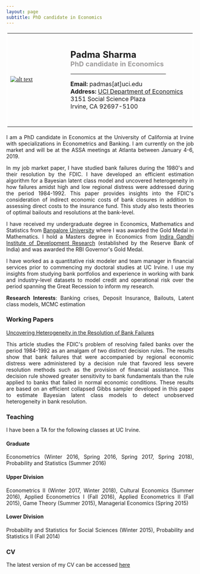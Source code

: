 ```yaml
--- 
layout: page
subtitle: PhD candidate in Economics
---
```

<style>
body {
text-align: justify}
</style>
<table bordercolor="#ffffff">
<tbody>
<tr>
<td style="width:200px;height:250px">
<font color="#0b5394" face="georgia, serif"><a href="IMGLINKTARGET"><img alt="alt text" height="HEIGHTpx" src="http://padmasharma.github.io/img/profilePhoto.jpg" width="WIDTHpx"></a>&nbsp;</font></td>
<td align="left" style="width:400px;height:200px">
   <p><font size="5"><b>Padma Sharma</b></font><br>
      <font color="#9b9999" size="4"><b>PhD candidate in Economics</b></font><br>
   <hr width = "80%" margin-left:0 align="left" border="1px" color = "918f8f"></p>
<p><font size="3"><b>Email:</b> padmas[at]uci.edu</font><br>
<font size="3"><b>Address:</b> 
<a href="https://www.economics.uci.edu/grad/index.php/" target="_blank">UCI Department of Economics</a><br>
3151 Social Science Plaza<br>
Irvine, CA 92697-5100</font></p>
</td>
</tr>
</tbody>
</table>

I am a PhD candidate in Economics at the University of California at Irvine with specializations in Econometrics and Banking. I am currently on the job market and will be at the ASSA meetings at Atlanta between January 4-6, 2019.

In my job market paper, I have studied bank failures during the 1980's and their resolution by the FDIC. I have developed an efficient estimation algorithm for a Bayesian latent class model and uncovered heterogeneity in how failures amidst high and low regional distress were addressed during the period 1984-1992. This paper provides insights into the FDIC's consideration of indirect economic costs of bank closures in addition to assessing direct costs to the insurance fund. This study also tests theories of optimal bailouts and resolutions at the bank-level.  

I have received my undergraduate degree in Economics, Mathematics and Statistics from  <a href="http://bangaloreuniversity.ac.in//" target="_blank">Bangalore University</a> where I was awarded the Gold Medal in Mathematics. I hold a Masters degree in Economics from <a href="http://www.igidr.ac.in//" target="_blank">Indira Gandhi Institute of Development Research</a> (established by the Reserve Bank of India) and was awarded the RBI Governor's Gold Medal. 

I have worked as a quantitative risk modeler and team manager in financial services prior to commencing my doctoral studies at UC Irvine. I use my insights from studying bank portfolios and experience in working with bank and industry-level datasets to model credit and operational risk over the period spanning the Great Recession to inform my research.

__Research Interests__: Banking crises, Deposit Insurance, Bailouts, Latent class models, MCMC estimation

### Working Papers

<a href="https://drive.google.com/open?id=1nxJe7RI9TxIAs7UxJjmDuNqgMk2Pto1u" target="_blank">Uncovering Heterogeneity in the Resolution of Bank Failures</a>

This article studies the FDIC's problem of resolving failed banks over the period 1984-1992 as an amalgam of two distinct decision rules. The results show that bank failures that were accompanied by regional economic distress were administered by a decision
rule that favored less severe resolution methods such as the provision of financial assistance. This decision rule showed greater sensitivity to bank fundamentals than the rule applied to banks that failed in normal economic conditions. These results are based
on an efficient collapsed Gibbs sampler developed in this paper to estimate Bayesian latent class models to detect unobserved heterogeneity in bank resolution.

### Teaching
I have been a TA for the following classes at UC Irvine.

#### Graduate
Econometrics (Winter 2016, Spring 2016, Spring 2017, Spring 2018), Probability and Statistics (Summer 2016)

#### Upper Division
Econometrics II (Winter 2017, Winter 2018), Cultural Economics (Summer 2016), Applied Econometrics I (Fall 2016), Applied Econometrics II (Fall 2015), Game Theory (Summer 2015), Managerial Economics (Spring 2015)

#### Lower Division
Probability and Statistics for Social Sciences (Winter 2015), Probability and Statistics II (Fall 2014)

### CV
The latest version of my CV can be accessed <a href="https://drive.google.com/open?id=1aGYIOJTrBeIqL8NfK3GOPCAvdHtbn0-w" target="_blank">here</a>


